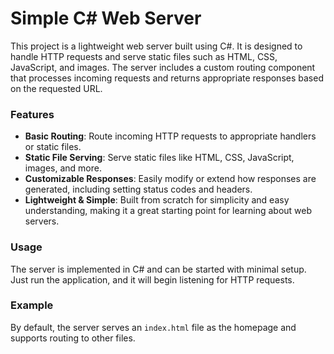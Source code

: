 # Simple C# Web Server

This project is a lightweight web server built using C#. It is designed to handle HTTP requests and serve static files such as HTML, CSS, JavaScript, and images. The server includes a custom routing component that processes incoming requests and returns appropriate responses based on the requested URL.

### Features

- **Basic Routing**: Route incoming HTTP requests to appropriate handlers or static files.
- **Static File Serving**: Serve static files like HTML, CSS, JavaScript, images, and more.
- **Customizable Responses**: Easily modify or extend how responses are generated, including setting status codes and headers.
- **Lightweight & Simple**: Built from scratch for simplicity and easy understanding, making it a great starting point for learning about web servers.

### Usage

The server is implemented in C# and can be started with minimal setup. Just run the application, and it will begin listening for HTTP requests.

### Example

By default, the server serves an `index.html` file as the homepage and supports routing to other files.
